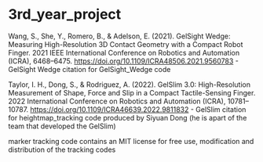 # 3rd_year_project

Wang, S., She, Y., Romero, B., & Adelson, E. (2021). GelSight Wedge: Measuring High-Resolution 3D Contact Geometry with a Compact Robot Finger. 2021 IEEE International Conference on Robotics and Automation (ICRA), 6468–6475. https://doi.org/10.1109/ICRA48506.2021.9560783 - GelSight Wedge citation for GelSight_Wedge code 

Taylor, I. H., Dong, S., & Rodriguez, A. (2022). GelSlim 3.0: High-Resolution Measurement of Shape, Force and Slip in a Compact Tactile-Sensing Finger. 2022 International Conference on Robotics and Automation (ICRA), 10781–10787. https://doi.org/10.1109/ICRA46639.2022.9811832 - GelSlim citation for heightmap_tracking code produced by Siyuan Dong (he is apart of the team that developed the GelSlim) 

marker tracking code contains an MIT license for free use, modification and distribution of the tracking codes
